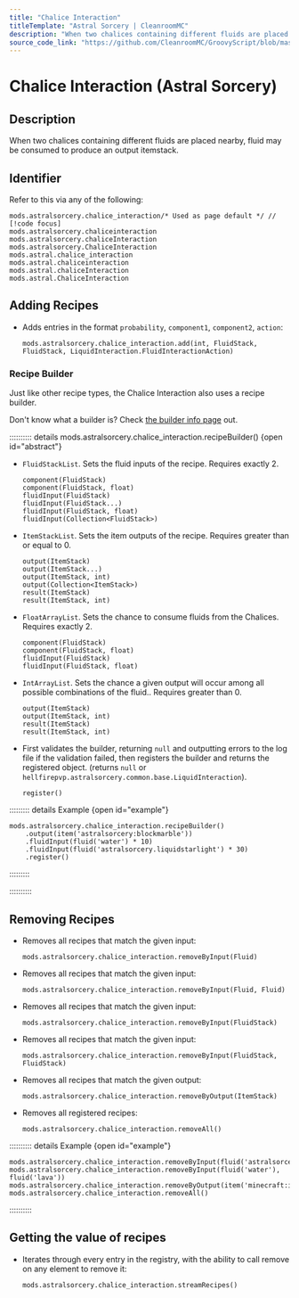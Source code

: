 ```yaml
---
title: "Chalice Interaction"
titleTemplate: "Astral Sorcery | CleanroomMC"
description: "When two chalices containing different fluids are placed nearby, fluid may be consumed to produce an output itemstack."
source_code_link: "https://github.com/CleanroomMC/GroovyScript/blob/master/src/main/java/com/cleanroommc/groovyscript/compat/mods/astralsorcery/ChaliceInteraction.java"
---
```


# Chalice Interaction (Astral Sorcery)

## Description

When two chalices containing different fluids are placed nearby, fluid may be consumed to produce an output itemstack.

## Identifier

Refer to this via any of the following:

```groovy:no-line-numbers {1}
mods.astralsorcery.chalice_interaction/* Used as page default */ // [!code focus]
mods.astralsorcery.chaliceinteraction
mods.astralsorcery.chaliceInteraction
mods.astralsorcery.ChaliceInteraction
mods.astral.chalice_interaction
mods.astral.chaliceinteraction
mods.astral.chaliceInteraction
mods.astral.ChaliceInteraction
```


## Adding Recipes

- Adds entries in the format `probability`, `component1`, `component2`, `action`:

    ```groovy:no-line-numbers
    mods.astralsorcery.chalice_interaction.add(int, FluidStack, FluidStack, LiquidInteraction.FluidInteractionAction)
    ```


### Recipe Builder

Just like other recipe types, the Chalice Interaction also uses a recipe builder.

Don't know what a builder is? Check [the builder info page](../../../groovy/builder.md) out.

:::::::::: details mods.astralsorcery.chalice_interaction.recipeBuilder() {open id="abstract"}
- `FluidStackList`. Sets the fluid inputs of the recipe. Requires exactly 2.

    ```groovy:no-line-numbers
    component(FluidStack)
    component(FluidStack, float)
    fluidInput(FluidStack)
    fluidInput(FluidStack...)
    fluidInput(FluidStack, float)
    fluidInput(Collection<FluidStack>)
    ```

- `ItemStackList`. Sets the item outputs of the recipe. Requires greater than or equal to 0.

    ```groovy:no-line-numbers
    output(ItemStack)
    output(ItemStack...)
    output(ItemStack, int)
    output(Collection<ItemStack>)
    result(ItemStack)
    result(ItemStack, int)
    ```

- `FloatArrayList`. Sets the chance to consume fluids from the Chalices. Requires exactly 2.

    ```groovy:no-line-numbers
    component(FluidStack)
    component(FluidStack, float)
    fluidInput(FluidStack)
    fluidInput(FluidStack, float)
    ```

- `IntArrayList`. Sets the chance a given output will occur among all possible combinations of the fluid.. Requires greater than 0.

    ```groovy:no-line-numbers
    output(ItemStack)
    output(ItemStack, int)
    result(ItemStack)
    result(ItemStack, int)
    ```

- First validates the builder, returning `null` and outputting errors to the log file if the validation failed, then registers the builder and returns the registered object. (returns `null` or `hellfirepvp.astralsorcery.common.base.LiquidInteraction`).

    ```groovy:no-line-numbers
    register()
    ```

::::::::: details Example {open id="example"}
```groovy:no-line-numbers
mods.astralsorcery.chalice_interaction.recipeBuilder()
    .output(item('astralsorcery:blockmarble'))
    .fluidInput(fluid('water') * 10)
    .fluidInput(fluid('astralsorcery.liquidstarlight') * 30)
    .register()
```

:::::::::

::::::::::

## Removing Recipes

- Removes all recipes that match the given input:

    ```groovy:no-line-numbers
    mods.astralsorcery.chalice_interaction.removeByInput(Fluid)
    ```

- Removes all recipes that match the given input:

    ```groovy:no-line-numbers
    mods.astralsorcery.chalice_interaction.removeByInput(Fluid, Fluid)
    ```

- Removes all recipes that match the given input:

    ```groovy:no-line-numbers
    mods.astralsorcery.chalice_interaction.removeByInput(FluidStack)
    ```

- Removes all recipes that match the given input:

    ```groovy:no-line-numbers
    mods.astralsorcery.chalice_interaction.removeByInput(FluidStack, FluidStack)
    ```

- Removes all recipes that match the given output:

    ```groovy:no-line-numbers
    mods.astralsorcery.chalice_interaction.removeByOutput(ItemStack)
    ```

- Removes all registered recipes:

    ```groovy:no-line-numbers
    mods.astralsorcery.chalice_interaction.removeAll()
    ```

:::::::::: details Example {open id="example"}
```groovy:no-line-numbers
mods.astralsorcery.chalice_interaction.removeByInput(fluid('astralsorcery.liquidstarlight'))
mods.astralsorcery.chalice_interaction.removeByInput(fluid('water'), fluid('lava'))
mods.astralsorcery.chalice_interaction.removeByOutput(item('minecraft:ice'))
mods.astralsorcery.chalice_interaction.removeAll()
```

::::::::::

## Getting the value of recipes

- Iterates through every entry in the registry, with the ability to call remove on any element to remove it:

    ```groovy:no-line-numbers
    mods.astralsorcery.chalice_interaction.streamRecipes()
    ```
